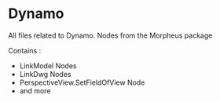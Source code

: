 # Dynamo
All files related to Dynamo. Nodes from the Morpheus package

Contains :
- LinkModel Nodes
- LinkDwg Nodes
- PerspectiveView.SetFieldOfView Node
- and more
